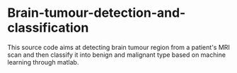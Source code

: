 # Brain-tumour-detection-and-classification
This source code aims at detecting brain tumour region from a patient's MRI scan and then classify it into benign and malignant type based on machine learning through matlab.  
